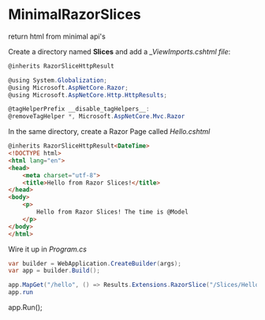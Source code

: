 # MinimalRazorSlices
return html from minimal api's

Create a directory named **Slices** and add a *_ViewImports.cshtml file*:

```c#
@inherits RazorSliceHttpResult

@using System.Globalization;
@using Microsoft.AspNetCore.Razor;
@using Microsoft.AspNetCore.Http.HttpResults;

@tagHelperPrefix __disable_tagHelpers__:
@removeTagHelper *, Microsoft.AspNetCore.Mvc.Razor
```

In the same directory, create a Razor Page called *Hello.cshtml*

```html
@inherits RazorSliceHttpResult<DateTime>
<!DOCTYPE html>
<html lang="en">
<head>
    <meta charset="utf-8">
    <title>Hello from Razor Slices!</title>
</head>
<body>
    <p>
        Hello from Razor Slices! The time is @Model
    </p>
</body>
</html>
```

Wire it up in *Program.cs*

```c#
var builder = WebApplication.CreateBuilder(args);
var app = builder.Build();

app.MapGet("/hello", () => Results.Extensions.RazorSlice("/Slices/Hello.cshtml", DateTime.Now));
app.run
```
app.Run();


